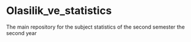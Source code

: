 # Olasilik_ve_statistics
The main repository for the subject statistics of the second semester the second year
